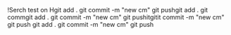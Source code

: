 !Serch test on Hgit add . git commit -m "new cm" git pushgit add . git
commgit add .
git commit -m "new cm"
git pushitgitit commit -m "new cm" git push git add . git commit -m "new cm" git
push